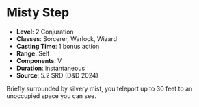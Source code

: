 # Misty Step

- **Level**: 2 Conjuration
- **Classes**: Sorcerer, Warlock, Wizard
- **Casting Time**: 1 bonus action
- **Range**: Self
- **Components**: V
- **Duration**: instantaneous
- **Source**: 5.2 SRD (D&D 2024)

Briefly surrounded by silvery mist, you teleport up to 30 feet to an unoccupied space you can see.

